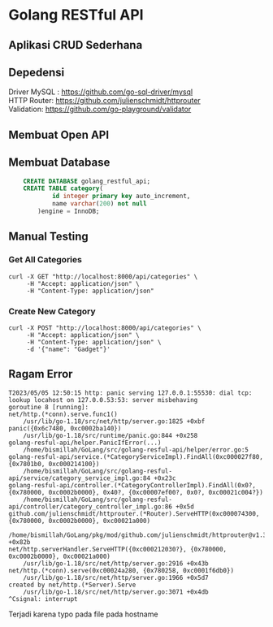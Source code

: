 # Golang RESTful API

## Aplikasi CRUD Sederhana
## Depedensi
Driver MySQL  : https://github.com/go-sql-driver/mysql<br>
HTTP Router: https://github.com/julienschmidt/httprouter<br>
Validation: https://github.com/go-playground/validator<br>

## Membuat Open API

## Membuat Database
```SQL
	CREATE DATABASE golang_restful_api;
	CREATE TABLE category(
			id integer primary key auto_increment,
			name varchar(200) not null
		)engine = InnoDB;
```

## Manual Testing
### Get All Categories
```
curl -X GET "http://localhost:8000/api/categories" \
     -H "Accept: application/json" \
     -H "Content-Type: application/json"

```
### Create New Category
```
curl -X POST "http://localhost:8000/api/categories" \
     -H "Accept: application/json" \
     -H "Content-Type: application/json" \
     -d '{"name": "Gadget"}'

```

## Ragam Error

```
T2023/05/05 12:50:15 http: panic serving 127.0.0.1:55530: dial tcp: lookup locahost on 127.0.0.53:53: server misbehaving
goroutine 8 [running]:
net/http.(*conn).serve.func1()
	/usr/lib/go-1.18/src/net/http/server.go:1825 +0xbf
panic({0x6c7480, 0xc0002ba140})
	/usr/lib/go-1.18/src/runtime/panic.go:844 +0x258
golang-resful-api/helper.PanicIfError(...)
	/home/bismillah/GoLang/src/golang-resful-api/helper/error.go:5
golang-resful-api/service.(*CategoryServiceImpl).FindAll(0xc000027f80, {0x7801b0, 0xc000214100})
	/home/bismillah/GoLang/src/golang-resful-api/service/category_service_impl.go:84 +0x23c
golang-resful-api/controller.(*CategoryControllerImpl).FindAll(0x0?, {0x780000, 0xc0002b0000}, 0x40?, {0xc00007ef00?, 0x0?, 0xc00021c004?})
	/home/bismillah/GoLang/src/golang-resful-api/controller/category_controller_impl.go:86 +0x5d
github.com/julienschmidt/httprouter.(*Router).ServeHTTP(0xc000074300, {0x780000, 0xc0002b0000}, 0xc00021a000)
	/home/bismillah/GoLang/pkg/mod/github.com/julienschmidt/httprouter@v1.3.0/router.go:387 +0x82b
net/http.serverHandler.ServeHTTP({0xc000212030?}, {0x780000, 0xc0002b0000}, 0xc00021a000)
	/usr/lib/go-1.18/src/net/http/server.go:2916 +0x43b
net/http.(*conn).serve(0xc00024a280, {0x780258, 0xc0001f6db0})
	/usr/lib/go-1.18/src/net/http/server.go:1966 +0x5d7
created by net/http.(*Server).Serve
	/usr/lib/go-1.18/src/net/http/server.go:3071 +0x4db
^Csignal: interrupt

```
Terjadi karena typo pada file pada hostname
